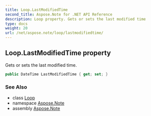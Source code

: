 ```yaml
---
title: Loop.LastModifiedTime
second_title: Aspose.Note for .NET API Reference
description: Loop property. Gets or sets the last modified time
type: docs
weight: 20
url: /net/aspose.note/loop/lastmodifiedtime/
---
```

## Loop.LastModifiedTime property

Gets or sets the last modified time.

```csharp
public DateTime LastModifiedTime { get; set; }
```

### See Also

* class [Loop](../)
* namespace [Aspose.Note](../../loop/)
* assembly [Aspose.Note](../../../)



